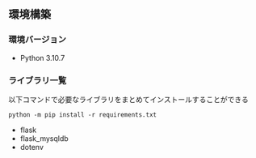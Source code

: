 ## 環境構築
### 環境バージョン
- Python 3.10.7
### ライブラリ一覧
以下コマンドで必要なライブラリをまとめてインストールすることができる
```
python -m pip install -r requirements.txt
```
- flask  
- flask_mysqldb
- dotenv